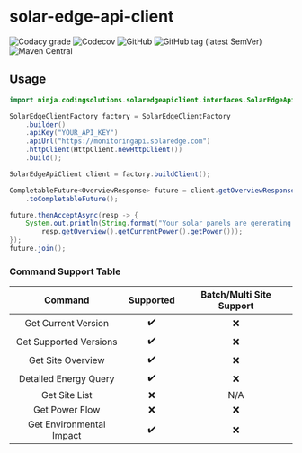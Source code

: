 # solar-edge-api-client

![Codacy grade](https://img.shields.io/codacy/grade/1626e3d2cbb14a1dad742e43b343dbc5?style=for-the-badge) ![Codecov](https://img.shields.io/codecov/c/gh/akboyd88/solar-edge-api-client?style=for-the-badge) ![GitHub](https://img.shields.io/github/license/akboyd88/solar-edge-api-client?style=for-the-badge) ![GitHub tag (latest SemVer)](https://img.shields.io/github/v/tag/akboyd88/solar-edge-api-client?style=for-the-badge) ![Maven Central](https://img.shields.io/maven-central/v/ninja.codingsolutions/solar-edge-api-client?style=for-the-badge)
## Usage 

```java
import ninja.codingsolutions.solaredgeapiclient.interfaces.SolarEdgeApiClient;

SolarEdgeClientFactory factory = SolarEdgeClientFactory
    .builder()
    .apiKey("YOUR_API_KEY")
    .apiUrl("https://monitoringapi.solaredge.com")
    .httpClient(HttpClient.newHttpClient())
    .build();

SolarEdgeApiClient client = factory.buildClient();

CompletableFuture<OverviewResponse> future = client.getOverviewResponse(YOUR_SITE_NUMBER)
    .toCompletableFuture();

future.thenAcceptAsync(resp -> {
    System.out.println(String.format("Your solar panels are generating %s w/h of power",
        resp.getOverview().getCurrentPower().getPower()));
});
future.join();
```

### Command Support Table

| Command | Supported | Batch/Multi Site Support
| :---: | :---: | :---:
| Get Current Version | :heavy_check_mark: | :x: 
| Get Supported Versions | :heavy_check_mark: | :x:
| Get Site Overview | :heavy_check_mark: | :x:
| Detailed Energy Query | :heavy_check_mark: | :x: 
| Get Site List | :x: | N/A
| Get Power Flow | :x: | :x:
| Get Environmental Impact | :heavy_check_mark: | :x:






